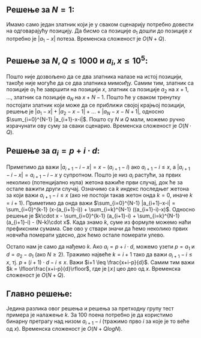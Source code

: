 ﻿## Решење за $N = 1$:
Имамо само један златник који је у сваком сценарију потребно довести на одговарајућу позицију. Да бисмо са позиције $a_1$ дошли до позиције $x$ потребно је $|a_1 - x|$ потеза. Временска сложеност је $O(N+Q)$.

## Решење за $N, Q \leq 1000$ и $a_i, x \leq 10^5$:
Пошто није дозвољено да се два златника налазе на истој позицији, такође није могуће да се два златника мимоиђу. Самим тим, златник са позиције $a_1$ ће завршити на позицији $x$, златник са позиције $a_2$ на $x+1$, ..., златник са позиције $a_N$ на $x+N-1$.  Пошто ће у сваком тренутку постојати златник који може да се приближи својој крајњој позицији, решење је $|a_1-x|+|a_2-x-1|+...+|a_N-x-N+1|$, односно $\sum_{i=0}^{N-1} |a_{i+1}-x-i|$. Пошто су $N$ и $Q$ мали, можемо ручно израчунати ову суму за сваки сценарио. Временска сложеност је $O(N\cdot Q)$.

## Решење за $a_i = p + i\cdot d$:
Приметимо да важи $|a_{i+1}-i-x| = x-(a_{i+1}-i)$ ако $a_{i+1}-i\leq x$, а $|a_{i+1}-i-x| = a_{i+1}-i-x$ у супротном. Пошто је низ $a_i$ растући, за првих неколико (потенцијално нула) жетона важиће први случај, док 
ће за остале важити други случај. Означимо са $k$ индекс последњег жетона за који важи $a_{i+1}-i\leq x$ (ако не постоји такав жетон онда $k = 0$, иначе $k = i+1$). Приметимо да онда важи $\sum_{i=0}^{N-1} |a_{i+1}-x-i| = \sum_{i=0}^{k-1} (x-(a_{i+1}-i)) + \sum_{i=k}^{N-1} ((a_{i+1}-i)-x)$. Односно решење је $k\cdot x - \sum_{i=0}^{k-1} (a_{i+1}-i) + \sum_{i=k}^{N-1} (a_{i+1}-i) - (N-k)\cdot x$. Када знамо $k$, суме из формуле можемо наћи префиксним сумама. Све ово у ствари значи да ћемо неколико првих новчића померати удесно, док ћемо остале померати улево. 

Остало нам је само да нађемо $k$. Aкo $a_i = p + i\cdot d$,  можемо узети $p = a_1$ и $d = a_2-a_1$ (ако $N \geq 2$). Тражимо највеће $k = i+1$ тако да важи  $a_{i+1}-i\leq x$, тј. $p + (i+1)\cdot d - i \leq x$. Важи $i+1 \leq \frac{x+i-p}{d}$. Самим тим важи $k = \lfloor\frac{x+i-p}{d}\rfloor$, где је $\lfloor x \rfloor$ цео део од $x$. Временска сложеност је $O(N+Q)$.

## Главно решење:
Једина разлика овог решења и решења за претходну групу тест примера је налажење $k$. За $100$ поена потребно је да користимо бинарну претрагу над низом $a_{i+1}-i$ (тражимо прво $i$ за које је то веће од $x$). Временска сложеност је $O(N+QlogN)$.
